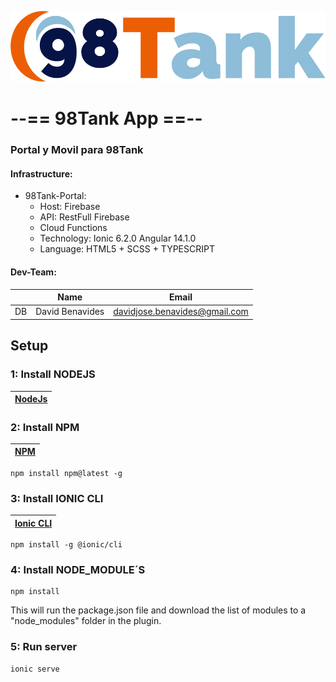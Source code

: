 [![98Tank App](src/assets/img/logo_horizontal.png "98Tank App")](https://tank-dev.web.app//)
# --== 98Tank App ==--

### Portal y Movil para 98Tank

#### Infrastructure:
- 98Tank-Portal:
    * Host: Firebase
    * API: RestFull Firebase
    * Cloud Functions
    * Technology: Ionic 6.2.0  Angular 14.1.0
    * Language: HTML5 + SCSS + TYPESCRIPT


#### Dev-Team:

|    |      Name        |             Email              |
| -- |       ---        |               ---              |
| DB | David Benavides  |  davidjose.benavides@gmail.com |

## Setup

### 1: Install NODEJS
[NodeJs](https://nodejs.org/en/) | 
|---|

### 2: Install NPM
[NPM](https://www.npmjs.com/get-npm) | 
|---|
~~~
npm install npm@latest -g
~~~

### 3: Install IONIC CLI
[Ionic CLI](https://ionicframework.com/getting-started) | 
|---|
~~~
npm install -g @ionic/cli
~~~

### 4: Install NODE_MODULE´S
~~~
npm install
~~~

This will run the package.json file and download the list of modules to a "node_modules" folder in the plugin.

### 5: Run server
~~~
ionic serve
~~~